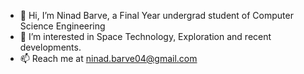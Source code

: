 - 👋 Hi, I’m Ninad Barve, a Final Year undergrad student of Computer Science Engineering
- 👀 I’m interested in Space Technology, Exploration and recent developments.
- 📫 Reach me at ninad.barve04@gmail.com

<!---
ninad-barve04/ninad-barve04 is a ✨ special ✨ repository because its `README.md` (this file) appears on your GitHub profile.
You can click the Preview link to take a look at your changes.
--->
